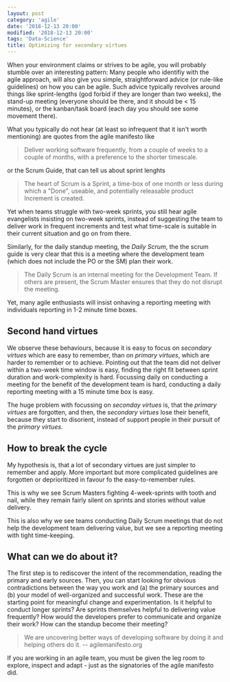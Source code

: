 ```yaml
---
layout: post
category: 'agile'
date: '2018-12-13 20:00'
modified: '2018-12-13 20:00'
tags: 'Data-Science'
title: Optimizing for secondary virtues
---
```


When your environment claims or strives to be agile, you
will probably stumble over an interesting pattern: Many
people who identifiy with the agile approach, will also give
you simple, straightforward advice (or rule-like guidelines)
on how you can be agile. Such advice typically revolves
around things like sprint-lengths (god forbid if they are
longer than two weeks), the stand-up meeting (everyone
should be there, and it should be < 15 minutes), or the
kanban/task board (each day you should see some movement
there).

What you typically do not hear (at least so infrequent that
it isn't worth mentioning) are quotes from the agile
manifesto like

> Deliver working software frequently, from a
> couple of weeks to a couple of months, with a
> preference to the shorter timescale.

or the Scrum Guide, that can tell us about sprint lenghts

> The heart of Scrum is a Sprint, a time-box of one month or
> less during which a "Done", useable, and potentially
> releasable product Increment is created.


Yet when teams struggle with two-week sprints, you still
hear agile evangelists insisting on two-week sprints,
instead of suggesting the team to deliver work in frequent
increments and test what time-scale is suitable in their
current situation and go on from there.

Similarly, for the daily standup meeting, the _Daily Scrum_,
the the scrum guide is very clear that this is a meeting
where the development team (which does not include the PO or
the SM) plan their work.

> The Daily Scrum is an internal meeting for the Development
> Team. If others are present, the Scrum Master ensures that
> they do not disrupt the meeting.


Yet, many agile enthusiasts will insist onhaving a reporting
meeting with individuals reporting in 1-2 minute time boxes.


## Second hand virtues

We observe these behaviours, because it is easy to focus on
_secondary virtues_ which are easy to remember, than on
_primary virtues_, which are harder to remember or to
achieve. Pointing out that the team did not deliver within a
two-week time window is easy, finding the right fit between
sprint duration and work-complexity is hard. Focussing daily
on conducting a meeting for the benefit of the development
team is hard, conducting a daily reporting meeting with a 15
minute time box is easy.

The huge problem with focussing on _seconday virtues_ is,
that the _primary virtues_ are forgotten, and then, the
_secondary virtues_ lose their benefit, because they start
to disorient, instead of support people in their pursuit of
the _primary virtues_.

## How to break the cycle

My hypothesis is, that a lot of secondary virtues are just
simpler to remember and apply. More important but more
complicated guidelines are forgotten or deprioritized in
favour fo the easy-to-remember rules.

This is why we see Scrum Masters fighting 4-week-sprints
with tooth and nail, while they remain fairly silent on
sprints and stories without value delivery.

This is also why we see teams conducting Daily Scrum
meetings that do not help the development team delivering
value, but we see a reporting meeting with tight
time-keeping.

## What can we do about it?

The first step is to rediscover the intent of the
recommendation, reading the primary and early sources.
Then, you can start looking for obvious contradictions
between the way you work and (a) the primary sources and (b)
your model of well-organized and successful  work.  These
are the starting point for meaningful change and
experimentation. Is it helpful to conduct longer sprints?
Are sprints themselves helpful to delivering value
frequently? How would the developers prefer to communicate
and organize their work? How can the standup become their
meeting?

>  We are uncovering better ways of developing
>  software by doing it and helping others do it.
> -- agilemanifesto.org

If you are working in an agile team, you must be given the
leg room to explore, inspect and adapt - just as the
signatories of the agile manifesto did.

